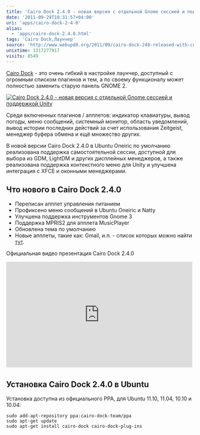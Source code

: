 ```yaml
---
title: 'Cairo Dock 2.4.0 - новая версия с отдельной Gnome сессией и поддержкой Unity'
date: '2011-09-29T10:31:57+04:00'
uri: 'apps/cairo-dock-2-4-0'
alias: 
  - 'apps/cairo-dock-2.4.0.html'
tags: 'Cairo Dock,Лаунчер'
source: 'http://www.webupd8.org/2011/09/cairo-dock-240-released-with-custom.html'
unixtime: 1317277917
visits: 8549
---
```

[Cairo Dock](https://launchpad.net/cairo-dock-core/+download) - это очень гибкий в настройке лаунчер, доступный с огромным списком плагинов и тем, а по своему функционалу может полностью заменить старую панель GNOME 2.

[![Cairo Dock 2.4.0 - новая версия с отдельной Gnome сессией и поддержкой Unity](img/2011/09/29/10-00/cairo-dock-6194475128-o.jpg)](img/2011/09/29/10-00/cairo-dock-6194475128-o.jpg)

Среди включенных плагинов / апплетов: индикатор клавиатуры, вывод погоды, меню сообщений, системный монитор, область уведомлений, вывод истории последних действий за счет использования Zeitgeist, менеджер буфера обмена и ещё множество других.

В новой версии Cairo Dock 2.4.0 в Ubuntu Oneiric по умолчанию реализована поддержка самостоятельной сессии, доступной для выбора из GDM, LightDM и других дисплейных менеджеров, а также реализована поддержка контекстного меню для Unity и улучшена интеграция с XFCE и оконными менеджерами.

## Что нового в Cairo Dock 2.4.0

*   Переписан апплет управления питанием
*   Профиксено меню сообщений в Ubuntu Oneiric и Natty
*   Улучшена поддержка инструментов Gnome 3
*   Поддержка MPRIS2 для апплета MusicPlayer
*   Обновлена тема по умолчанию
*   Новые апплеты, такие как: Gmail, и.п. - список которых можно найти [тут](http://glx-dock.org/mc_album.php?a=7).

Официальная видео презентация Cairo Dock 2.4.0

<iframe src="http://www.youtube.com/embed/NE6FFKhc66A" frameborder="0" width="500" height="284"></iframe> 

## Установка Cairo Dock 2.4.0 в Ubuntu

Установка доступна из официального PPA, для Ubuntu 11.10, 11.04, 10.10 и 10.04:

```
sudo add-apt-repository ppa:cairo-dock-team/ppa 
sudo apt-get update 
sudo apt-get install cairo-dock cairo-dock-plug-ins
```

